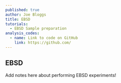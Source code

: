 ```yaml
---
published: true
author: Joe Bloggs
title: EBSD
tutorials:
  - EBSD Sample preparation
analysis_codes:
  - name: Link to code on GitHub
    link: https://github.com/
---
```


## EBSD

Add notes here about performing EBSD experiments!
